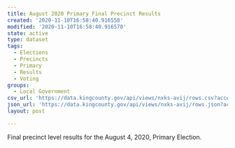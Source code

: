 ```yaml
---
title: August 2020 Primary Final Precinct Results
created: '2020-11-10T16:58:40.916558'
modified: '2020-11-10T16:58:40.916570'
state: active
type: dataset
tags:
  - Elections
  - Precincts
  - Primary
  - Results
  - Voting
groups:
  - Local Government
csv_url: 'https://data.kingcounty.gov/api/views/nxks-avij/rows.csv?accessType=DOWNLOAD'
json_url: 'https://data.kingcounty.gov/api/views/nxks-avij/rows.json?accessType=DOWNLOAD'
layout: post

---
```

Final precinct level results for the August 4, 2020, Primary Election.
